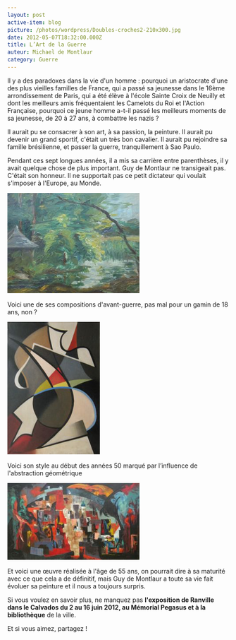 ```yaml
---
layout: post
active-item: blog
picture: /photos/wordpress/Doubles-croches2-210x300.jpg
date: 2012-05-07T18:32:00.000Z
title: L’Art de la Guerre
auteur: Michael de Montlaur
category: Guerre
---
```

Il y a des paradoxes dans la vie d'un homme : pourquoi un aristocrate d'une des plus vieilles familles de France, qui a passé sa jeunesse dans le 16ème arrondissement de Paris, qui a été élève à l'école Sainte Croix de Neuilly et dont les meilleurs amis fréquentaient les Camelots du Roi et l'Action Française, pourquoi ce jeune homme a-t-il passé les meilleurs moments de sa jeunesse, de 20 à 27 ans, à combattre les nazis ?

Il aurait pu se consacrer à son art, à sa passion, la peinture. Il aurait pu devenir un grand sportif, c'était un très bon cavalier. Il aurait pu rejoindre sa famille brésilienne, et passer la guerre, tranquillement à Sao Paulo.

Pendant ces sept longues années, il a mis sa carrière entre parenthèses, il y avait quelque chose de plus important. Guy de Montlaur ne transigeait pas. C'était son honneur. Il ne supportait pas ce petit dictateur qui voulait s'imposer à l'Europe, au Monde.

![](/photos/wordpress/La-Thibaudire-le-lavoir-de-lle-1000-300x227.jpg "La Thibaudière le lavoir de l'île")

Voici une de ses compositions d'avant-guerre, pas mal pour un gamin de 18 ans, non ?

<img src="/photos/wordpress/Doubles-croches2-210x300.jpg" alt="Doubles croches">

Voici son style au début des années 50 marqué par l’influence de l'abstraction géométrique

<img src="/photos/wordpress/Et-jai-vu-quelquefois-ce-que-lhomme-a-cru-voir-pp-300x174.jpg" alt="Et j'ai vu quelquefois ce que l'homme a cru voir">

Et voici une œuvre réalisée à l'âge de 55 ans, on pourrait dire à sa maturité avec ce que cela a de définitif, mais Guy de Montlaur a toute sa vie fait évoluer sa peinture et il nous a toujours surpris.

Si vous voulez en savoir plus, ne manquez pas <strong>l'exposition de Ranville dans le Calvados du 2 au 16 juin 2012, au Mémorial Pegasus et à la bibliothèque</strong> de la ville.

Et si vous aimez, partagez !